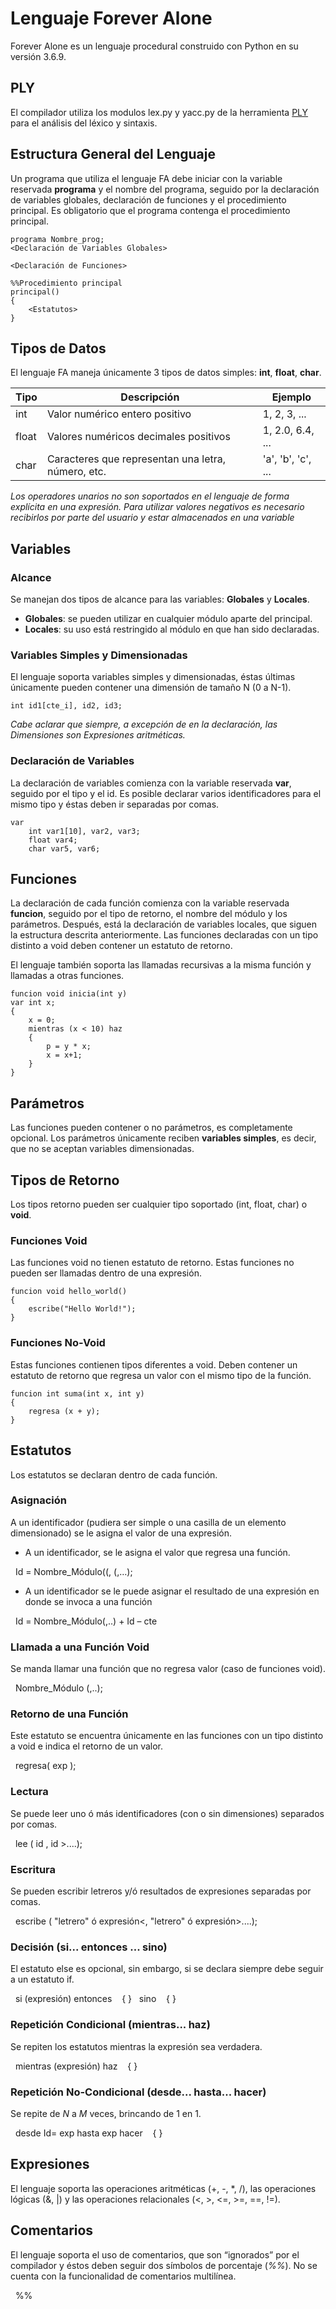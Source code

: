 # Lenguaje Forever Alone

Forever Alone es un lenguaje procedural construido con Python en su versión 3.6.9. 

## PLY

El compilador utiliza los modulos lex.py y yacc.py de la herramienta [PLY](https://www.dabeaz.com/ply/ply.html) para el análisis del léxico y sintaxis. 

## Estructura General del Lenguaje

Un programa que utiliza el lenguaje FA debe iniciar con la variable reservada **programa** y el nombre del programa, seguido por la declaración de variables globales, declaración de funciones y el procedimiento principal. Es obligatorio que el programa contenga el procedimiento principal.

```
programa Nombre_prog;
<Declaración de Variables Globales>

<Declaración de Funciones>

%%Procedimiento principal
principal()
{
	<Estatutos>
}
```

## Tipos de Datos
El lenguaje FA maneja únicamente 3 tipos de datos simples: **int**, **float**, **char**.

Tipo | Descripción | Ejemplo
---- | ----------- | -------
int | Valor numérico entero positivo | 1, 2, 3, ...
float | Valores numéricos decimales positivos | 1, 2.0, 6.4, ...
char | Caracteres que representan una letra, número, etc. | 'a', 'b', 'c', ...

*Los operadores unarios no son soportados en el lenguaje de forma explícita en una expresión. Para utilizar valores negativos es necesario recibirlos por parte del usuario y estar almacenados en una variable*

## Variables

### Alcance
Se manejan dos tipos de alcance para las variables: **Globales** y **Locales**.

* **Globales**: se pueden utilizar en cualquier módulo aparte del principal.
* **Locales**: su uso está restringido al módulo en que han sido declaradas.

### Variables Simples y Dimensionadas
El lenguaje soporta variables simples y dimensionadas, éstas últimas únicamente pueden contener una dimensión de tamaño N (0 a N-1). 

```
int id1[cte_i], id2, id3;
```
*Cabe aclarar que siempre, a excepción de en la declaración, las Dimensiones son Expresiones aritméticas.*

### Declaración de Variables
La declaración de variables comienza con la variable reservada **var**, seguido por el tipo y el id. Es posible declarar varios identificadores para el mismo tipo y éstas deben ir separadas por comas.

```
var
	int var1[10], var2, var3;
	float var4;
	char var5, var6; 
```

## Funciones
La declaración de cada función comienza con la variable reservada **funcion**, seguido por el tipo de retorno, el nombre del módulo y los parámetros. Después, está la declaración de variables locales, que siguen la estructura descrita anteriormente. Las funciones declaradas con un tipo distinto a void deben contener un estatuto de retorno. 

El lenguaje también soporta las llamadas recursivas a la misma función y llamadas a otras funciones.

```
funcion void inicia(int y)
var int x;
{
	x = 0;
	mientras (x < 10) haz
	{
		p = y * x;
		x = x+1;
	}
}
```

## Parámetros
Las funciones pueden contener o no parámetros, es completamente opcional. Los parámetros únicamente reciben **variables simples**, es decir, que no se aceptan variables dimensionadas.

## Tipos de Retorno
Los tipos retorno pueden ser cualquier tipo soportado (int, float, char) o **void**.

### Funciones Void
Las funciones void no tienen estatuto de retorno. Estas funciones no pueden ser llamadas dentro de una expresión.

```
funcion void hello_world()
{
	escribe("Hello World!");
}
```

### Funciones No-Void
Estas funciones contienen tipos diferentes a void. Deben contener un estatuto de retorno que regresa un valor con el mismo tipo de la función.

```
funcion int suma(int x, int y)
{
	regresa (x + y);
}
```

## Estatutos
Los estatutos se declaran dentro de cada función.

### Asignación
A un identificador (pudiera ser simple o una casilla de un elemento dimensionado) se le asigna el valor de una expresión. 

* A un identificador, se le asigna el valor que regresa una función.

&nbsp;&nbsp;Id<dimension> = Nombre_Módulo((<param1>, (<param2>,…);

* A un identificador se le puede asignar el resultado de una expresión en donde se invoca a una función

&nbsp;&nbsp;Id<dimension> = Nombre_Módulo(<param1>,..) + Id<dimension> – cte

### Llamada a una Función Void
Se manda llamar una función que no regresa valor (caso de funciones void).

&nbsp;&nbsp;Nombre_Módulo (<param1>,..);

### Retorno de una Función
Este estatuto se encuentra únicamente en las funciones con un tipo distinto a void e indica el retorno de un valor.

&nbsp;&nbsp;regresa( exp );

### Lectura
Se puede leer uno ó más identificadores (con o sin dimensiones) separados por comas.

&nbsp;&nbsp;lee ( id<dimension> , id<dimension> >....);

### Escritura
Se pueden escribir letreros y/ó resultados de expresiones separadas por comas.

&nbsp;&nbsp;escribe ( "letrero" ó expresión<, "letrero" ó expresión>....);

### Decisión (si... entonces ... sino)
El estatuto else es opcional, sin embargo, si se declara siempre debe seguir a un estatuto if.

&nbsp;&nbsp;si (expresión) entonces
&nbsp;&nbsp;&nbsp;{ <Estatutos> }
&nbsp;&nbsp;sino
&nbsp;&nbsp;&nbsp;{ <Estatutos> }

### Repetición Condicional (mientras... haz)
Se repiten los estatutos mientras la expresión sea verdadera.

&nbsp;&nbsp;mientras (expresión) haz
&nbsp;&nbsp;&nbsp;{ <Estatutos> }

### Repetición No-Condicional (desde... hasta... hacer)
Se repite de *N* a *M* veces, brincando de 1 en 1.

&nbsp;&nbsp;desde Id<dimensiones>= exp hasta exp hacer
&nbsp;&nbsp;&nbsp;{ <Estatutos> }

## Expresiones
El lenguaje soporta las operaciones aritméticas (+, -, *, /), las operaciones lógicas (&, |) y las operaciones relacionales (<, >, <=, >=, ==, !=).

## Comentarios
El lenguaje soporta el uso de comentarios, que son “ignorados” por el compilador y éstos deben seguir dos símbolos de porcentaje (*%%*). No se cuenta con la funcionalidad de comentarios multilínea.

&nbsp;&nbsp;%% 